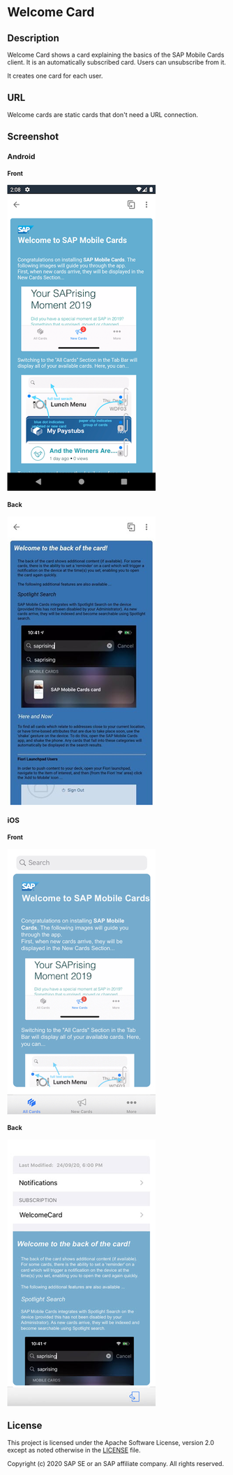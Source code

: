 # Welcome Card

## Description

Welcome Card shows a card explaining the basics of the SAP Mobile Cards client. It is an automatically subscribed card. Users can unsubscribe from it.

It creates one card for each user.

## URL

Welcome cards are static cards that don't need a URL connection.

## Screenshot

### Android

#### Front

![Welcome Card Android Front Screenshot](screens/android_front.png)

#### Back

![Welcome Card Android Back Screenshot](screens/android_back.png)

### iOS

#### Front

![Welcome Card iOS Front Screenshot](screens/ios_front.png)

#### Back

![Welcome Card iOS Back Screenshot](screens/ios_back.png)

## License

This project is licensed under the Apache Software License, version 2.0 except as noted otherwise in the [LICENSE](../LICENSES/Apache-2.0.txt) file.

Copyright (c) 2020 SAP SE or an SAP affiliate company. All rights reserved.
